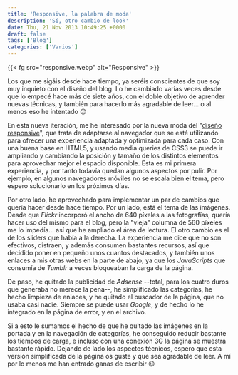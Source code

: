 ```yaml
---
title: 'Responsive, la palabra de moda'
description: 'Sí, otro cambio de look'
date: Thu, 21 Nov 2013 10:49:25 +0000
draft: false
tags: ['Blog']
categories: ['Varios']
---
```


{{< fg src="responsive.webp" alt="Responsive" >}}

Los que me sigáis desde hace tiempo, ya seréis conscientes de que soy muy inquieto con el diseño del blog. Lo he cambiado varias veces desde que lo empecé hace más de siete años, con el doble objetivo de aprender nuevas técnicas, y también para hacerlo más agradable de leer... o al menos eso he intentado :wink:

En esta nueva iteración, me he interesado por la nueva moda del "[diseño responsive](http://es.wikipedia.org/wiki/Dise%C3%B1o_web_adaptativo)", que trata de adaptarse al navegador que se esté utilizando para ofrecer una experiencia adaptada y optimizada para cada caso. Con una buena base en HTML5, y usando media queries de CSS3 se puede ir ampliando y cambiando la posición y tamaño de los distintos elementos para aprovechar mejor el espacio disponible. Esta es mi primera experiencia, y por tanto todavía quedan algunos aspectos por pulir. Por ejemplo, en algunos navegadores móviles no se escala bien el tema, pero espero solucionarlo en los próximos días.

Por otro lado, he aprovechado para implementar un par de cambios que quería hacer desde hace tiempo. Por un lado, está el tema de las imágenes. Desde que _Flickr_ incorporó el ancho de 640 píxeles a las fotografías, quería hacer uso del mismo para el blog, pero la "vieja" columna de 560 píxeles me lo impedía... así que he ampliado el área de lectura. El otro cambio es el de los sliders que había a la derecha. La experiencia me dice que no son efectivos, distraen, y además consumen bastantes recursos, así que decidido poner en pequeño unos cuantos destacados, y también unos enlaces a mis otras webs en la parte de abajo, ya que los _JavaScripts_ que consumía de _Tumblr_ a veces bloqueaban la carga de la página.

De paso, he quitado la publicidad de _Adsense_ --total, para los cuatro duros que generaba no merece la pena--, he simplificado las categorías, he hecho limpieza de enlaces, y he quitado el buscador de la página, que no usaba casi nadie. Siempre se puede usar _Google_, y de hecho lo he integrado en la página de error, y en el archivo.

Si a esto le sumamos el hecho de que he quitado las imágenes en la portada y en la navegación de categorías, he conseguido reducir bastante los tiempos de carga, e incluso con una conexión 3G la página se muestra bastante rápido. Dejando de lado los aspectos técnicos, espero que esta versión simplificada de la página os guste y que sea agradable de leer. A mí por lo menos me han entrado ganas de escribir :wink: